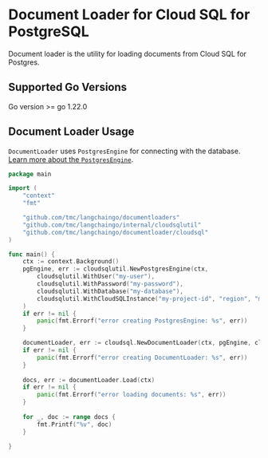 # Document Loader for Cloud SQL for PostgreSQL 

Document loader is the utility for loading documents from Cloud SQL for Postgres.  

## Supported Go Versions

Go version >= go 1.22.0

## Document Loader Usage

`DocumentLoader` uses `PostgresEngine` for connecting with the database. [Learn more about the `PostgresEngine`](https://github.com/tmc/langchaingo/tree/main/internal/cloudsqlutil).

```go
package main

import (
	"context"
	"fmt"

	"github.com/tmc/langchaingo/documentloaders"
	"github.com/tmc/langchaingo/internal/cloudsqlutil"
	"github.com/tmc/langchaingo/documentloader/cloudsql"
)

func main() {
	ctx := context.Background()
	pgEngine, err := cloudsqlutil.NewPostgresEngine(ctx,
		cloudsqlutil.WithUser("my-user"),
		cloudsqlutil.WithPassword("my-password"),
		cloudsqlutil.WithDatabase("my-database"),
		cloudsqlutil.WithCloudSQLInstance("my-project-id", "region", "my-instance"),
	)
	if err != nil {
		panic(fmt.Errorf("error creating PostgresEngine: %s", err))
	}

	documentLoader, err := cloudsql.NewDocumentLoader(ctx, pgEngine, cloudsql.WithFormat("csv"))
	if err != nil {
		panic(fmt.Errorf("error creating DocumentLoader: %s", err))
	}
	
	docs, err := documentLoader.Load(ctx)
	if err != nil {
		panic(fmt.Errorf("error loading documents: %s", err))
	}	
	
	for _, doc := range docs {
        fmt.Printf("%v", doc)
	}
	
}
```
